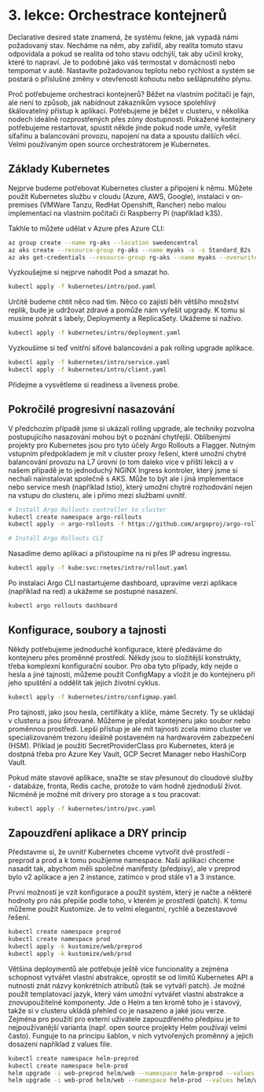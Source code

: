 # 3. lekce: Orchestrace kontejnerů
Declarative desired state znamená, že systému řekne, jak vypadá námi požadovaný stav. Necháme na něm, aby zařídil, aby realita tomuto stavu odpovídala a pokud se realita od toho stavu odchýlí, tak aby učinil kroky, které to napraví. Je to podobné jako váš termostat v domácnosti nebo tempomat v autě. Nastavíte požadovanou teplotu nebo rychlost a systém se postará o příslušné změny v otevřenosti kohoutu nebo sešlápnutého plynu.

Proč potřebujeme orchestraci kontejnerů? Běžet na vlastním počítači je fajn, ale není to způsob, jak nabídnout zákazníkům vysoce spolehlivý škálovatelný přístup k aplikaci. Potřebujeme je běžet v clusteru, v několika nodech ideálně rozprostřených přes zóny dostupnosti. Pokažené kontejnery potřebujeme restartovat, spustit někde jinde pokud node umře, vyřešit síťařinu a balancování provozu, napojení na data a spoustu dalších věcí. Velmi používaným open source orchestrátorem je Kubernetes.

## Základy Kubernetes
Nejprve budeme potřebovat Kubernetes cluster a připojení k němu. Můžete použít Kubernetes službu v cloudu (Azure, AWS, Google), instalaci v on-premises (VMWare Tanzu, RedHat Openshift, Rancher) nebo malou implementaci na vlastním počítači či Raspberry Pi (například k3S).

Takhle to můžete udělat v Azure přes Azure CLI:

```bash
az group create --name rg-aks --location swedencentral
az aks create --resource-group rg-aks --name myaks -x -s Standard_B2s --enable-app-routing 
az aks get-credentials --resource-group rg-aks --name myaks --overwrite-existing
```

Vyzkoušejme si nejprve nahodit Pod a smazat ho.

```bash
kubectl apply -f kubernetes/intro/pod.yaml
```

Určitě budeme chtít něco nad tím. Něco co zajistí běh většího množství replik, bude je udržovat zdravé a pomůže nám vyřešit upgrady. K tomu si musíme pohrát s labely, Deploymenty a ReplicaSety. Ukážeme si naživo.

```bash
kubectl apply -f kubernetes/intro/deployment.yaml
```

Vyzkoušíme si teď vnitřní síťové balancování a pak rolling upgrade aplikace.

```bash
kubectl apply -f kubernetes/intro/service.yaml
kubectl apply -f kubernetes/intro/client.yaml
```

Přidejme a vysvětleme si readiness a liveness probe.


## Pokročilé progresivní nasazování
V předchozím případě jsme si ukázali rolling upgrade, ale techniky pozvolna postupujícího nasazování mohou být o poznání chytřejší. Oblíbenými projekty pro Kubernetes jsou pro tyto účely Argo Rollouts a Flagger. Nutným vstupním předpokladem je mít v cluster proxy řešení, které umožní chytré balancování provozu na L7 úrovni (o tom daleko více v příští lekci) a v našem případě je to jednoduchý NGINX Ingress kontroler, který jsme si nechali nainstalovat společně s AKS. Může to být ale i jiná implementace nebo service mesh (například Istio), který umožní chytré rozhodování nejen na vstupu do clusteru, ale i přímo mezi službami uvnitř.

```bash
# Install Argo Rollouts controller to cluster
kubectl create namespace argo-rollouts
kubectl apply -n argo-rollouts -f https://github.com/argoproj/argo-rollouts/releases/latest/download/install.yaml

# Install Argo Rollouts CLI

```

Nasadíme demo aplikaci a přistoupíme na ni přes IP adresu ingressu.

```bash
kubectl apply -f kube:svc:rnetes/intro/rollout.yaml
```

Po instalaci Argo CLI nastartujeme dashboard, upravíme verzi aplikace (například na red) a ukážeme se postupné nasazení.

```bash
kubectl argo rollouts dashboard
```

## Konfigurace, soubory a tajnosti
Někdy potřebujeme jednoduché konfigurace, které předáváme do kontejneru přes proměnné prostředí. Někdy jsou to složitější konstrukty, třeba komplexní konfigurační soubor. Pro oba tyto případy, kdy nejde o hesla a jiné tajnosti, můžeme použít ConfigMapy a vložit je do kontejneru při jeho spuštění a oddělit tak jejich životní cyklus.

```bash
kubectl apply -f kubernetes/intro/configmap.yaml
```

Pro tajnosti, jako jsou hesla, certifikáty a klíče, máme Secrety. Ty se ukládají v clusteru a jsou šifrované. Můžeme je předat kontejneru jako soubor nebo proměnnou prostředí. Lepší přístup je ale mít tajnosti zcela mimo cluster ve specializovaném trezoru ideálně postaveném na hardwarovém zabezpečení (HSM). Příklad je použití SecretProviderClass pro Kubernetes, která je dostpná třeba pro Azure Key Vault, GCP Secret Manager nebo HashiCorp Vault.

Pokud máte stavové aplikace, snažte se stav přesunout do cloudové služby - databáze, fronta, Redis cache, protože to vám hodně zjednoduší život. Nicméně je možné mít drivery pro storage a s tou pracovat:

```bash
kubectl apply -f kubernetes/intro/pvc.yaml
```


## Zapouzdření aplikace a DRY princip
Představme si, že uvnitř Kubernetes chceme vytvořit dvě prostředí - preprod a prod a k tomu použijeme namespace. Naší aplikaci chceme nasadit tak, abychom měli společné manifesty (předpisy), ale v preprod bylo v2 aplikace a jen 2 instance, zatímco v prod stále v1 a 3 instance.

První možností je vzít konfigurace a použít systém, který je načte a některé hodnoty pro nás přepíše podle toho, v kterém je prostředí (patch). K tomu můžeme použít Kustomize. Je to velmi elegantní, rychlé a bezestavové řešení.

```bash
kubectl create namespace preprod
kubectl create namespace prod
kubectl apply -k kustomize/web/preprod
kubectl apply -k kustomize/web/prod
```

Většina deploymentů ale potřebuje ještě více funcionality a zejména schopnost vytvářet vlastní abstrakce, oprostit se od limitů Kubernetes API a nutnosti znát názvy konkrétních atributů (tak se vytváří patch). Je možné použít templatovací jazyk, který vám umožní vytvářet vlastní abstrakce a znovupoužitelné komponenty. Jde o Helm a ten kromě toho je i stavový, takže si v clusteru ukládá přehled co je nasazeno a jaké jsou verze. Zejména pro použití pro externí uživatele zapouzdřeného předpisu je to nejpoužívanější varianta (např. open source projekty Helm používají velmi často). Funguje to na principu šablon, v nich vytvořených proměnný a jejich dosazení například z values file.

```bash
kubectl create namespace helm-preprod
kubectl create namespace helm-prod
helm upgrade -i web-preprod helm/web --namespace helm-preprod --values helm/web/preprod_values.yaml
helm upgrade -i web-prod helm/web --namespace helm-prod --values helm/web/prod_values.yaml
```

